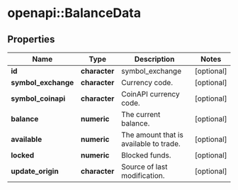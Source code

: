 # openapi::BalanceData

## Properties
Name | Type | Description | Notes
------------ | ------------- | ------------- | -------------
**id** | **character** | symbol_exchange | [optional] 
**symbol_exchange** | **character** | Currency code. | [optional] 
**symbol_coinapi** | **character** | CoinAPI currency code. | [optional] 
**balance** | **numeric** | The current balance. | [optional] 
**available** | **numeric** | The amount that is available to trade. | [optional] 
**locked** | **numeric** | Blocked funds. | [optional] 
**update_origin** | **character** | Source of last modification.  | [optional] 


